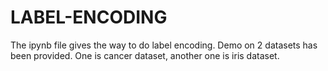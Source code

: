 # LABEL-ENCODING
The ipynb file gives the way to do label encoding. Demo on 2 datasets has been provided. One is cancer dataset,  another one is iris dataset.
